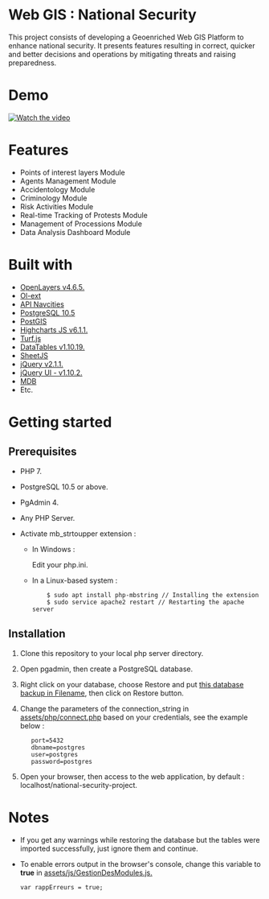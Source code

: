 # Web GIS : National Security

This project consists of developing a Geoenriched Web GIS Platform to enhance national security. It presents features resulting in correct, quicker and better decisions and operations by mitigating threats and raising preparedness.

# Demo

[![Watch the video](https://user-images.githubusercontent.com/36647745/131191933-7e087ca2-d15b-4f54-807a-d19dde7dde34.png)](https://files.fm/u/pkayxy6hn#/view/t7nq4bcrb)
# Features

+ Points of interest layers Module
+ Agents Management Module
+ Accidentology Module
+ Criminology Module
+ Risk Activities Module
+ Real-time Tracking of Protests Module
+ Management of Processions Module
+ Data Analysis Dashboard Module

# Built with

+ [OpenLayers v4.6.5.](https://openlayers.org/en/v4.6.5/apidoc/)
+ [Ol-ext](https://viglino.github.io/ol-ext/)
+ [API Navcities](http://www.navcities.com/site/documentation/index.html)
+ [PostgreSQL 10.5](https://www.postgresql.org/docs/10/release-10-5.html)
+ [PostGIS](https://postgis.net/)
+ [Highcharts JS v6.1.1.](https://www.highcharts.com/blog/download/)
+ [Turf.js](http://turfjs.org/getting-started/)
+ [DataTables v1.10.19.](https://cdn.datatables.net/1.10.19/)
+ [SheetJS](https://sheetjs.com/)
+ [jQuery v2.1.1.](https://code.jquery.com/jquery/)
+ [jQuery UI - v1.10.2.](https://jqueryui.com/download/all/)
+ [MDB](https://mdbootstrap.com/docs/standard/getting-started/installation/)
+ Etc.

# Getting started
## Prerequisites

+ PHP 7.

+ PostgreSQL 10.5 or above.

+ PgAdmin 4.

+ Any PHP Server.

+ Activate mb_strtoupper extension :

    - In Windows :

       Edit your php.ini.

     - In a Linux-based system :
        
               $ sudo apt install php-mbstring // Installing the extension
               $ sudo service apache2 restart // Restarting the apache server

## Installation

1. Clone this repository to your local php server directory.

2. Open pgadmin, then create a PostgreSQL database.

3. Right click on your database, choose Restore and put [this database backup in Filename](https://github.com/achrafelayedi/National-security-project/blob/master/script_base_donnees/base_donnees_spatiale.backup), then click on Restore button.

4. Change the parameters of the connection_string in [assets/php/connect.php](https://github.com/achrafelayedi/National-security-project/blob/master/assets/php/connect.php) based on your credentials, see the example below :

   ```host=localhost
      port=5432
      dbname=postgres
      user=postgres
      password=postgres
   ```
5. Open your browser, then access to the web application, by default : localhost/national-security-project.

# Notes

+ If you get any warnings while restoring the database but the tables were imported successfully, just ignore them and continue.

+ To enable errors output in the browser's console, change this variable to **true** in [assets/js/GestionDesModules.js.](https://github.com/achrafelayedi/National-security-project/blob/master/assets/js/GestionDesModules.js)

   `var rappErreurs = true;`
